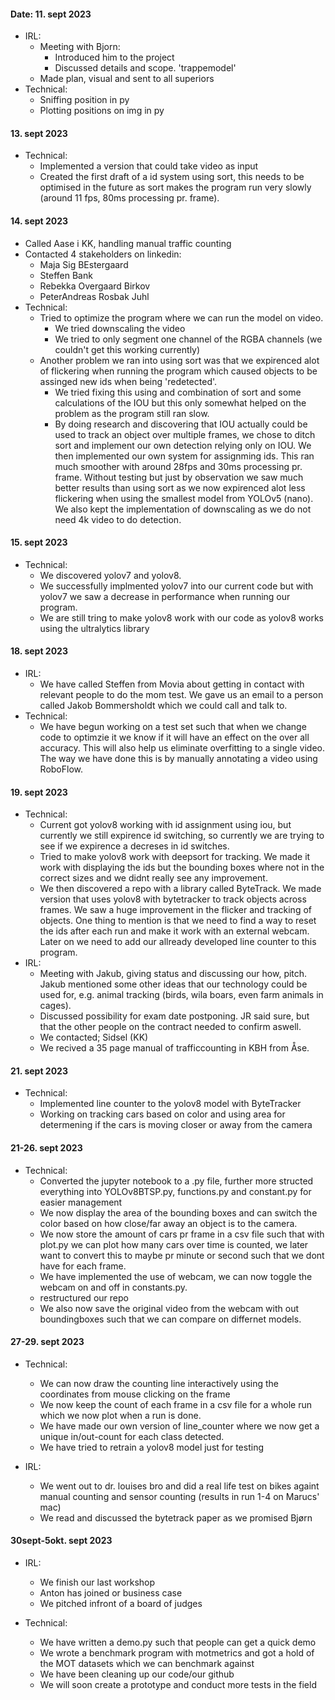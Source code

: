 #### Date: 11. sept 2023  
  - IRL:  
    - Meeting with Bjorn:  
      - Introduced him to the project  
      - Discussed details and scope. 'trappemodel'  
    - Made plan, visual and sent to all superiors  
  - Technical:  
    - Sniffing position in py  
    - Plotting positions on img in py
   
#### 13. sept 2023
  - Technical:
    - Implemented a version that could take video as input
    - Created the first draft of a id system using sort, this needs to be optimised in the future as sort makes the program run very slowly (around 11 fps, 80ms processing pr. frame).

#### 14. sept 2023
- Called Aase i KK, handling manual traffic counting
- Contacted 4 stakeholders on linkedin:
  - Maja Sig BEstergaard
  - Steffen Bank
  - Rebekka Overgaard Birkov
  - PeterAndreas Rosbak Juhl
- Technical:
  - Tried to optimize the program where we can run the model on video.
    - We tried downscaling the video
    - We tried to only segment one channel of the RGBA channels (we couldn't get this working currently)
  - Another problem we ran into using sort was that we expirenced alot of flickering when running the program which caused objects to be assinged new ids when being 'redetected'.
    - We tried fixing this using and combination of sort and some calculations of the IOU but this only somewhat helped on the problem as the program still ran slow.
    - By doing research and discovering that IOU actually could be used to track an object over multiple frames, we chose to ditch sort and implement our own detection relying only on IOU. We then implemented our own system for assignming ids. This ran much smoother with around 28fps and 30ms processing pr. frame. Without testing but just by observation we saw much better results than using sort as we now expirenced alot less flickering when using the smallest model from YOLOv5 (nano). We also kept the implementation of downscaling as we do not need 4k video to do detection.
  
#### 15. sept 2023
  - Technical:
      - We discovered yolov7 and yolov8.
      - We successfully implmented yolov7 into our current code but with yolov7 we saw a decrease in performance when running our program.
      - We are still tring to make yolov8 work with our code as yolov8 works using the ultralytics library

#### 18. sept 2023
- IRL:
  - We have called Steffen from Movia about getting in contact with relevant people to do the mom test. We gave us an email to a person called Jakob Bommersholdt which we could call and talk to.
- Technical:
  - We have begun working on a test set such that when we change code to optimzie it we know if it will have an effect on the over all accuracy. This will also help us eliminate overfitting to a single video. The way we have done this is by manually annotating a video using RoboFlow.
 
#### 19. sept 2023
- Technical:
    - Current got yolov8 working with id assignment using iou, but currently we still expirence id switching, so currently we are trying to see if we expirence a decreses in id switches.
    - Tried to make yolov8 work with deepsort for tracking. We made it work with displaying the ids but the bounding boxes where not in the correct sizes and we didnt really see any improvement.
    - We then discovered a repo with a library called ByteTrack. We made version that uses yolov8 with bytetracker to track objects across frames. We saw a huge improvement in the flicker and tracking of objects. One thing to mention is that we need to find a way to reset the ids after each run and make it work with an external webcam. Later on we need to add our allready developed line counter to this program.
- IRL:
  - Meeting with Jakub, giving status and discussing our how, pitch. Jakub mentioned some other ideas that our technology could be used for, e.g. animal tracking (birds, wila boars, even farm animals in cages).
  - Discussed possibility for exam date postponing. JR said sure, but that the other people on the contract needed to confirm aswell.
  - We contacted; Sidsel (KK)
  - We recived a 35 page manual of trafficcounting in KBH from Åse.

#### 21. sept 2023
- Technical:
  - Implemented line counter to the yolov8 model with ByteTracker
  - Working on tracking cars based on color and using area for determening if the cars is moving closer or away from the camera

#### 21-26. sept 2023
- Technical:
  - Converted the jupyter notebook to a .py file, further more structed everything into YOLOv8BTSP.py, functions.py and constant.py for easier management
  - We now display the area of the bounding boxes and can switch the color based on how close/far away an object is to the camera.
  - We now store the amount of cars pr frame in a csv file such that with plot.py we can plot how many cars over time is counted, we later want to convert this to maybe pr minute or second such that we dont have for each frame.
  - We have implemented the use of webcam, we can now toggle the webcam on and off in constants.py.
  - restructured our repo
  - We also now save the original video from the webcam with out boundingboxes such that we can compare on differnet models.

#### 27-29. sept 2023
- Technical:
  - We can now draw the counting line interactively using the coordinates from mouse clicking on the frame
  - We now keep the count of each frame in a csv file for a whole run which we now plot when a run is done. 
  - We have made our own version of line_counter where we now get a unique in/out-count for each class detected.
  - We have tried to retrain a yolov8 model just for testing

- IRL:
  - We went out to dr. louises bro and did a real life test on bikes againt manual counting and sensor counting (results in run 1-4 on Marucs' mac)
  - We read and discussed the bytetrack paper as we promised Bjørn

#### 30sept-5okt. sept 2023
- IRL:
  - We finish our last workshop
  - Anton has joined or business case
  - We pitched infront of a board of judges

- Technical:
  - We have written a demo.py such that people can get a quick demo
  - We wrote a benchmark program with motmetrics and got a hold of the MOT datasets which we can benchmark against
  - We have been cleaning up our code/our github
  - We will soon create a prototype and conduct more tests in the field